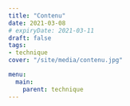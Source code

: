 ```yaml
---
title: "Contenu"
date: 2021-03-08
# expiryDate: 2021-03-11
draft: false
tags:
- technique
cover: "/site/media/contenu.jpg"

menu:
  main:
    parent: technique
---
```

<!--more-->

